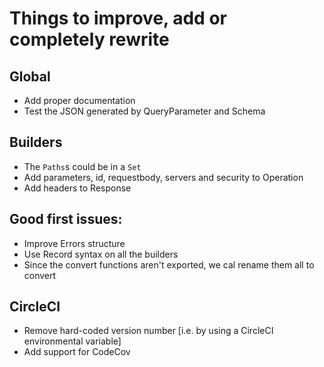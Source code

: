 # Things to improve, add or completely rewrite


## Global

- Add proper documentation
- Test the JSON generated by QueryParameter and Schema

## Builders

- The `Paths`s could be in a `Set`
- Add parameters, id, requestbody, servers and security to Operation
- Add headers to Response

## Good first issues:

- Improve Errors structure
- Use Record syntax on all the builders
- Since the convert functions aren't exported, we cal rename them all to convert

## CircleCI

- Remove hard-coded version number [i.e. by using a CircleCI environmental variable]
- Add support for CodeCov
